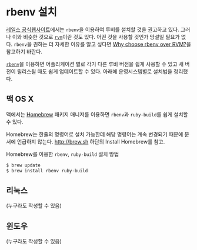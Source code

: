# rbenv 설치

[레일스 공식웹사이트](http://rubyonrails.org/download)에서는 `rbenv`을 이용하여 루비를 설치할 것을 권고하고 있다. 그러나 이와 비슷한 것으로 [`rvm`](rvm.html)이란 것도 있다.  어떤 것을 사용할 것인가 망설일 필요가 없다. `rbenv`을 권하는 더 자세한 이유를 알고 싶다면 [Why choose rbenv over RVM?](https://github.com/sstephenson/rbenv/wiki/Why-rbenv%3F)을 참고하기 바란다.

[`rbenv`](https://github.com/sstephenson/rbenv)을 이용하면 어플리케이션 별로 각기 다른 루비 버전을 쉽게 사용할 수 있고 새 버전이 릴리스될 때도 쉽게 업데이트할 수 있다. 아래에 운영시스템별로 설치법을 정리했다.


## 맥 OS X

맥에서는 [Homebrew](http://brew.sh/) 패키지 매니저를 이용하면 `rbenv`과 `ruby-build`를 쉽게 설치할 수 있다.

Homebrew는 한줄의 명령어로 설치 가능한데 해당 명령어는 계속 변경되기 때문에 문서에 언급하지 않는다. http://brew.sh 하단의 Install Homebrew를 참고.

Homebrew를 이용한 `rbenv`, `ruby-build` 설치 방법

```sh
$ brew update
$ brew install rbenv ruby-build
```

## 리눅스

(누구라도 작성할 수 있음)

## 윈도우

(누구라도 작성할 수 있음)
